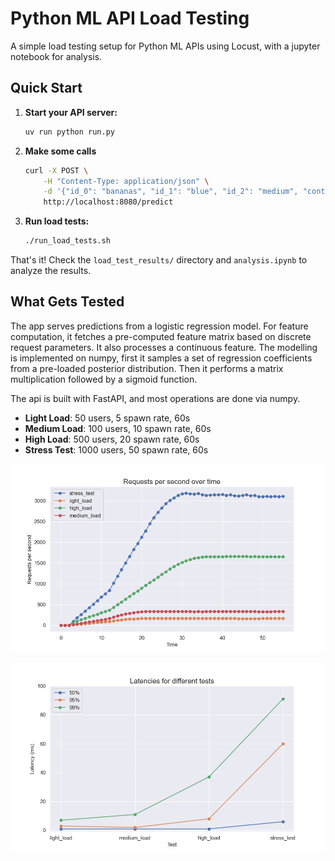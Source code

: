 # Python ML API Load Testing

A simple load testing setup for Python ML APIs using Locust, with a jupyter notebook for analysis.

## Quick Start

1. **Start your API server:**
   ```bash
   uv run python run.py
   ```

2. **Make some calls**
    ```bash
    curl -X POST \
        -H "Content-Type: application/json" \
        -d '{"id_0": "bananas", "id_1": "blue", "id_2": "medium", "continuous_feature": 1.5}' \
        http://localhost:8080/predict
     ```

3. **Run load tests:**
   ```bash
   ./run_load_tests.sh
   ```

That's it! Check the `load_test_results/` directory and `analysis.ipynb` to analyze the results.

## What Gets Tested

The app serves predictions from a logistic regression model. For feature computation, it fetches a pre-computed feature matrix based on discrete request parameters. It also processes a continuous feature. 
The modelling is implemented on numpy, first it samples a set of regression coefficients from a pre-loaded posterior distribution. Then it performs a matrix multiplication followed by a sigmoid function. 

The api is built with FastAPI, and most operations are done via numpy. 

- **Light Load**: 50 users, 5 spawn rate, 60s
- **Medium Load**: 100 users, 10 spawn rate, 60s  
- **High Load**: 500 users, 20 spawn rate, 60s
- **Stress Test**: 1000 users, 50 spawn rate, 60s

![Requests per second](requests_per_second_over_time.png)

![Results](latencies_for_different_tests.png)

